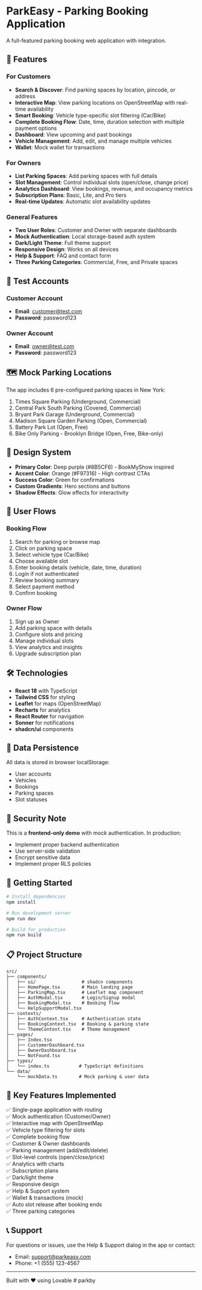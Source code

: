 # ParkEasy - Parking Booking Application

A full-featured parking booking web application with integration.

## 🚀 Features

### For Customers
- **Search & Discover**: Find parking spaces by location, pincode, or address
- **Interactive Map**: View parking locations on OpenStreetMap with real-time availability
- **Smart Booking**: Vehicle type-specific slot filtering (Car/Bike)
- **Complete Booking Flow**: Date, time, duration selection with multiple payment options
- **Dashboard**: View upcoming and past bookings
- **Vehicle Management**: Add, edit, and manage multiple vehicles
- **Wallet**: Mock wallet for transactions

### For Owners
- **List Parking Spaces**: Add parking spaces with full details
- **Slot Management**: Control individual slots (open/close, change price)
- **Analytics Dashboard**: View bookings, revenue, and occupancy metrics
- **Subscription Plans**: Basic, Lite, and Pro tiers
- **Real-time Updates**: Automatic slot availability updates

### General Features
- **Two User Roles**: Customer and Owner with separate dashboards
- **Mock Authentication**: Local storage-based auth system
- **Dark/Light Theme**: Full theme support
- **Responsive Design**: Works on all devices
- **Help & Support**: FAQ and contact form
- **Three Parking Categories**: Commercial, Free, and Private spaces

## 🎯 Test Accounts

### Customer Account
- **Email**: customer@test.com
- **Password**: password123

### Owner Account
- **Email**: owner@test.com
- **Password**: password123

## 🗺️ Mock Parking Locations

The app includes 6 pre-configured parking spaces in New York:
1. Times Square Parking (Underground, Commercial)
2. Central Park South Parking (Covered, Commercial)
3. Bryant Park Garage (Underground, Commercial)
4. Madison Square Garden Parking (Open, Commercial)
5. Battery Park Lot (Open, Free)
6. Bike Only Parking - Brooklyn Bridge (Open, Free, Bike-only)

## 🎨 Design System

- **Primary Color**: Deep purple (#8B5CF6) - BookMyShow inspired
- **Accent Color**: Orange (#F97316) - High contrast CTAs
- **Success Color**: Green for confirmations
- **Custom Gradients**: Hero sections and buttons
- **Shadow Effects**: Glow effects for interactivity

## 📱 User Flows

### Booking Flow
1. Search for parking or browse map
2. Click on parking space
3. Select vehicle type (Car/Bike)
4. Choose available slot
5. Enter booking details (vehicle, date, time, duration)
6. Login if not authenticated
7. Review booking summary
8. Select payment method
9. Confirm booking

### Owner Flow
1. Sign up as Owner
2. Add parking space with details
3. Configure slots and pricing
4. Manage individual slots
5. View analytics and insights
6. Upgrade subscription plan

## 🛠️ Technologies

- **React 18** with TypeScript
- **Tailwind CSS** for styling
- **Leaflet** for maps (OpenStreetMap)
- **Recharts** for analytics
- **React Router** for navigation
- **Sonner** for notifications
- **shadcn/ui** components

## 💾 Data Persistence

All data is stored in browser localStorage:
- User accounts
- Vehicles
- Bookings
- Parking spaces
- Slot statuses

## 🔐 Security Note

This is a **frontend-only demo** with mock authentication. In production:
- Implement proper backend authentication
- Use server-side validation
- Encrypt sensitive data
- Implement proper RLS policies

## 🚦 Getting Started

```bash
# Install dependencies
npm install

# Run development server
npm run dev

# Build for production
npm run build
```

## 📋 Project Structure

```
src/
├── components/
│   ├── ui/                 # shadcn components
│   ├── HomePage.tsx        # Main landing page
│   ├── ParkingMap.tsx      # Leaflet map component
│   ├── AuthModal.tsx       # Login/Signup modal
│   ├── BookingModal.tsx    # Booking flow
│   └── HelpSupportModal.tsx
├── contexts/
│   ├── AuthContext.tsx     # Authentication state
│   ├── BookingContext.tsx  # Booking & parking state
│   └── ThemeContext.tsx    # Theme management
├── pages/
│   ├── Index.tsx
│   ├── CustomerDashboard.tsx
│   ├── OwnerDashboard.tsx
│   └── NotFound.tsx
├── types/
│   └── index.ts           # TypeScript definitions
└── data/
    └── mockData.ts        # Mock parking & user data
```

## 🎯 Key Features Implemented

✅ Single-page application with routing  
✅ Mock authentication (Customer/Owner)  
✅ Interactive map with OpenStreetMap  
✅ Vehicle type filtering for slots  
✅ Complete booking flow  
✅ Customer & Owner dashboards  
✅ Parking management (add/edit/delete)  
✅ Slot-level controls (open/close/price)  
✅ Analytics with charts  
✅ Subscription plans  
✅ Dark/light theme  
✅ Responsive design  
✅ Help & Support system  
✅ Wallet & transactions (mock)  
✅ Auto slot release after booking ends  
✅ Three parking categories  

## 📞 Support

For questions or issues, use the Help & Support dialog in the app or contact:
- Email: support@parkeasy.com
- Phone: +1 (555) 123-4567

---

Built with ❤️ using Lovable
#   p a r k b y 
 
 